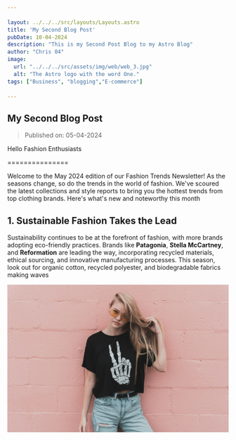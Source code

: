 ```yaml
---

layout: ../../../src/layouts/Layouts.astro
title: 'My Second Blog Post'
pubDate: 10-04-2024
description: "This is my Second Post Blog to my Astro Blog"
author: "Chris 04"
image:
  url: "../../../src/assets/img/web/web_3.jpg"
  alt: "The Astro logo with the word One."
tags: ["Business", "blogging","E-commerce"]

---
```


## My Second Blog Post

> Published on: 05-04-2024

Hello Fashion Enthusiasts

===============

Welcome to the May 2024 edition of our Fashion Trends Newsletter! As the seasons change, so do the trends in the world of fashion. We've scoured the latest collections and style reports to bring you the hottest trends from top clothing brands. Here's what's new and noteworthy this month

## 1. Sustainable Fashion Takes the Lead

Sustainability continues to be at the forefront of fashion, with more brands adopting eco-friendly practices. Brands like **Patagonia**, **Stella McCartney**, and **Reformation** are leading the way, incorporating recycled materials, ethical sourcing, and innovative manufacturing processes. This season, look out for organic cotton, recycled polyester, and biodegradable fabrics making waves

![Fashion Clothes](../../../src/assets/img/web/web_3.jpg)
